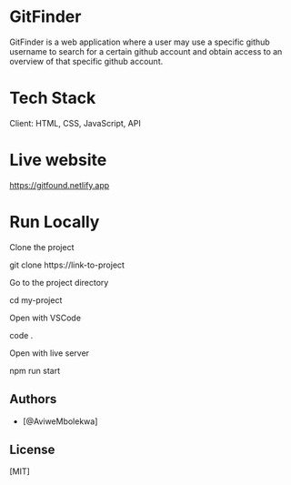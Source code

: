 # GitFinder
 
GitFinder is a web application where a user may use a specific github username to search for a certain github account and obtain      access to an overview of that specific github account.

# Tech Stack
Client: HTML, CSS, JavaScript, API

# Live website
https://gitfound.netlify.app

# Run Locally
Clone the project

  git clone https://link-to-project

Go to the project directory

  cd my-project

Open with VSCode

  code .

Open with live server

  npm run start


## Authors

- \[@AviweMbolekwa]

## License

\[MIT]

